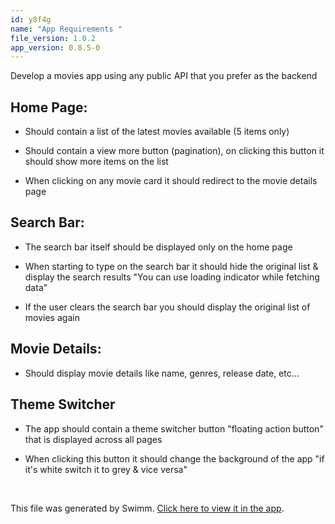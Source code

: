 ```yaml
---
id: y8f4g
name: "App Requirements "
file_version: 1.0.2
app_version: 0.8.5-0
---
```


Develop a movies app using any public API that you prefer as the backend

## Home Page:

*   Should contain a list of the latest movies available (5 items only)
    
*   Should contain a view more button (pagination), on clicking this button it should show more items on the list
    
*   When clicking on any movie card it should redirect to the movie details page
    

## Search Bar:

*   The search bar itself should be displayed only on the home page
    
*   When starting to type on the search bar it should hide the original list & display the search results "You can use loading indicator while fetching data"
    
*   If the user clears the search bar you should display the original list of movies again
    

## Movie Details:

*   Should display movie details like name, genres, release date, etc...  
    

## Theme Switcher

*   The app should contain a theme switcher button "floating action button" that is displayed across all pages
    
*   When clicking this button it should change the background of the app "if it's white switch it to grey & vice versa"

<br/>

This file was generated by Swimm. [Click here to view it in the app](https://app.swimm.io/repos/Z2l0aHViJTNBJTNBbW92aWVzLWFwcCUzQSUzQUJhc2stSGVhbHRo/docs/y8f4g).